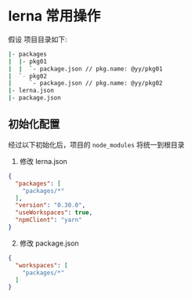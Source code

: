 # lerna 常用操作
假设 项目目录如下:
```bash
|- packages
|  |- pkg01
|  |  `- package.json // pkg.name: @yy/pkg01
|  `- pkg02
|     `- package.json // pkg.name: @yy/pkg02
|- lerna.json
|- package.json
```
## 初始化配置
经过以下初始化后，项目的 `node_modules` 将统一到根目录
1. 修改 lerna.json
```json
{
  "packages": [
    "packages/*"
  ],
  "version": "0.30.0",
  "useWorkspaces": true,
  "npmClient": "yarn"
}

```
2. 修改 package.json
```json
{
  "workspaces": [
    "packages/*"
  ]
}
```

